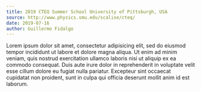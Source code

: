 ```yaml
---
title: 2019 CTEQ Summer School University of Pittsburgh, USA
source: http://www.physics.smu.edu/scalise/cteq/
date: 2019-07-16
author: Guillermo Fidalgo
---
```

Lorem ipsum dolor sit amet, consectetur adipisicing elit, sed do eiusmod tempor incididunt ut labore et dolore magna aliqua. Ut enim ad minim veniam, quis nostrud exercitation ullamco laboris nisi ut aliquip ex ea commodo consequat. Duis aute irure dolor in reprehenderit in voluptate velit esse cillum dolore eu fugiat nulla pariatur. Excepteur sint occaecat cupidatat non proident, sunt in culpa qui officia deserunt mollit anim id est laborum.
